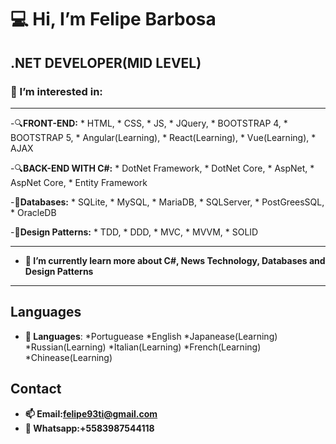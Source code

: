 :computer: Hi, I’m Felipe Barbosa
===================================
.NET DEVELOPER(MID LEVEL)
-----------------------------------
### 👀 I’m interested in:
-----------------------------------

  -:mag:**FRONT-END:**
    * HTML,
    * CSS,
    * JS,
    * JQuery,
    * BOOTSTRAP 4,
    * BOOTSTRAP 5,
    * Angular(Learning),
    * React(Learning),
    * Vue(Learning),
    * AJAX


  -:mag:**BACK-END WITH C#:**
    * DotNet Framework,
    * DotNet Core,
    * AspNet,
    * AspNet Core,
    * Entity Framework

   -:floppy_disk:**Databases:**
    * SQLite,
    * MySQL,
    * MariaDB,
    * SQLServer,
    * PostGreesSQL,
    * OracleDB
      
  -:triangular_ruler:**Design Patterns:**
    * TDD,
    * DDD,
    * MVC,
    * MVVM,
    * SOLID
 
------------------------------------------------------------------------------------------------

     
- **🌱 I’m currently learn more about C#, News Technology, Databases and Design Patterns**


------------------------------------------------------------------------------------------------




Languages
------------------------------------------------------------------------------------------------

- **:speech_balloon: Languages**:
    *Portuguease
    *English
    *Japanease(Learning)
    *Russian(Learning)
    *Italian(Learning)
    *French(Learning)
    *Chinease(Learning)




Contact
------------------------------------------------------------------------------------------------
  
- **📫 Email:felipe93ti@gmail.com**
- **:iphone: Whatsapp:+5583987544118**
